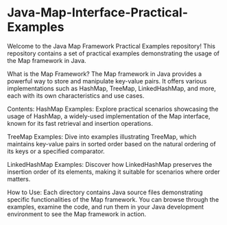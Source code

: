 # Java-Map-Interface-Practical-Examples
Welcome to the Java Map Framework Practical Examples repository! This repository contains a set of practical examples demonstrating the usage of the Map framework in Java.

What is the Map Framework?
The Map framework in Java provides a powerful way to store and manipulate key-value pairs. It offers various implementations such as HashMap, TreeMap, LinkedHashMap, and more, each with its own characteristics and use cases.

Contents:
HashMap Examples: Explore practical scenarios showcasing the usage of HashMap, a widely-used implementation of the Map interface, known for its fast retrieval and insertion operations.

TreeMap Examples: Dive into examples illustrating TreeMap, which maintains key-value pairs in sorted order based on the natural ordering of its keys or a specified comparator.

LinkedHashMap Examples: Discover how LinkedHashMap preserves the insertion order of its elements, making it suitable for scenarios where order matters.

How to Use:
Each directory contains Java source files demonstrating specific functionalities of the Map framework. You can browse through the examples, examine the code, and run them in your Java development environment to see the Map framework in action.

